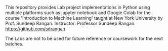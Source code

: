 This repository provides Lab project implementations in Python using multiple platforms such as jupyter notebook and Google Colab for the course 'Introduction to Machine Learning' taught at New York University by Prof. Sundeep Rangan. 
Instructor: Professor Sundeep Rangan. https://github.com/sdrangan

The Labs are not to be used for future reference or coursework for the next batches. 
